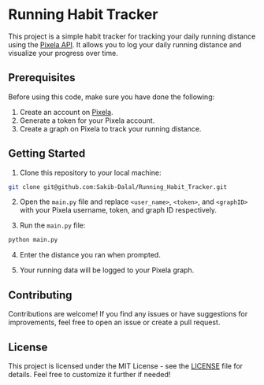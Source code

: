 
# Running Habit Tracker

This project is a simple habit tracker for tracking your daily running distance using the [Pixela API](https://docs.pixe.la/). It allows you to log your daily running distance and visualize your progress over time.

## Prerequisites

Before using this code, make sure you have done the following:

1. Create an account on [Pixela](https://pixe.la/).
2. Generate a token for your Pixela account.
3. Create a graph on Pixela to track your running distance.

## Getting Started

1. Clone this repository to your local machine:

```bash
git clone git@github.com:Sakib-Dalal/Running_Habit_Tracker.git
```

2. Open the `main.py` file and replace `<user_name>`, `<token>`, and `<graphID>` with your Pixela username, token, and graph ID respectively.

3. Run the `main.py` file:

```bash
python main.py
```

4. Enter the distance you ran when prompted.

5. Your running data will be logged to your Pixela graph.

## Contributing

Contributions are welcome! If you find any issues or have suggestions for improvements, feel free to open an issue or create a pull request.

## License

This project is licensed under the MIT License - see the [LICENSE](LICENSE) file for details.
Feel free to customize it further if needed!
